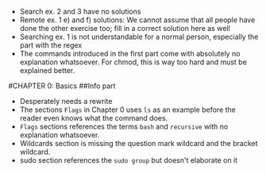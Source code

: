 - Search ex. 2 and 3 have no solutions
- Remote ex. 1 e) and f) solutions: We cannot assume that all people have done the other exercise too; fill in a correct solution here as well
- Searching ex. 1 is not understandable for a normal person, especially the part with the regex
- The commands introduced in the first part come with absolutely no explanation whatsoever. For chmod, this is way too hard and must be explained better.


#CHAPTER 0: Basics
##Info part
- Desperately needs a rewrite
- The sections `Flags` in Chapter 0 uses `ls` as an example before the reader even knows what the command does.
- `Flags` sections references the terms `bash` and `recursive` with no explanation whatsoever.
- Wildcards section is missing the question mark wildcard and the bracket wildcard.
- sudo section references the `sudo group` but doesn't elaborate on it
